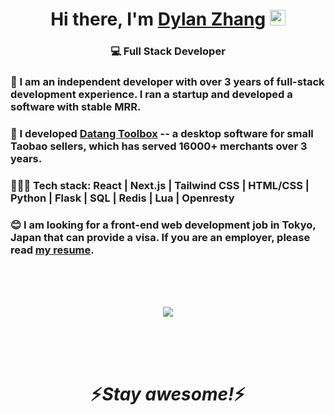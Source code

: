 <div align="center">
   <h1>Hi there, I'm <a href="https://www.seazhang.com/">Dylan Zhang</a> <img src="https://media.giphy.com/media/hvRJCLFzcasrR4ia7z/giphy.gif" width="25px"> </h1>
</div>

<div align="center">
<h3>💻 Full Stack Developer</h3>
</div>

<div >
<h3>🤖 I am an independent developer with over 3 years of full-stack development experience. I ran a startup and developed a software with stable MRR.</h3>
</div>

<div >
<h3>🚀 I developed <a href="https://xmdatang.com/">Datang Toolbox</a> -- a desktop software for small Taobao sellers, which has served 16000+ merchants over 3 years. </h3>
</div>

<div >
<h3>👨🏽‍💻 Tech stack: React | Next.js | Tailwind CSS | HTML/CSS | Python | Flask | SQL | Redis | Lua | Openresty</h3>
</div>

<div >
<h3>😊 I am looking for a front-end web development job in Tokyo, Japan that can provide a visa. If you are an employer, please read <a href="https://rxresu.me/r/aGXfQjGI">my resume</a>.</h3>
</div>

<br />
<br />
<br />

<p align="center" >
  <a href="https://github.com/anuraghazra/github-readme-stats"> 
      <img  src="https://github-readme-stats.vercel.app/api?username=theseazhang&&show_icons=true&theme=radical"/>
  </a>
</p>

<br />
<br />
<br />

<h1 align='center'>⚡️<i>Stay awesome!</i>⚡️</h1>

<br />
<br />

